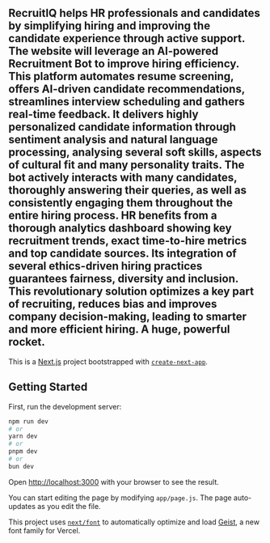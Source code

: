## RecruitIQ helps HR professionals and candidates by simplifying hiring and improving the candidate experience through active support. The website will leverage an AI-powered Recruitment Bot to improve hiring efficiency. This platform automates resume screening, offers AI-driven candidate recommendations, streamlines interview scheduling and gathers real-time feedback. It delivers highly personalized candidate information through sentiment analysis and natural language processing, analysing several soft skills, aspects of cultural fit and many personality traits. The bot actively interacts with many candidates, thoroughly answering their queries, as well as consistently engaging them throughout the entire hiring process. HR benefits from a thorough analytics dashboard showing key recruitment trends, exact time-to-hire metrics and top candidate sources. Its integration of several ethics-driven hiring practices guarantees fairness, diversity and inclusion. This revolutionary solution optimizes a key part of recruiting, reduces bias and improves company decision-making, leading to smarter and more efficient hiring. A huge, powerful rocket.

This is a [Next.js](https://nextjs.org) project bootstrapped with [`create-next-app`](https://github.com/vercel/next.js/tree/canary/packages/create-next-app).

## Getting Started

First, run the development server:

```bash
npm run dev
# or
yarn dev
# or
pnpm dev
# or
bun dev
```

Open [http://localhost:3000](http://localhost:3000) with your browser to see the result.

You can start editing the page by modifying `app/page.js`. The page auto-updates as you edit the file.

This project uses [`next/font`](https://nextjs.org/docs/app/building-your-application/optimizing/fonts) to automatically optimize and load [Geist](https://vercel.com/font), a new font family for Vercel.


